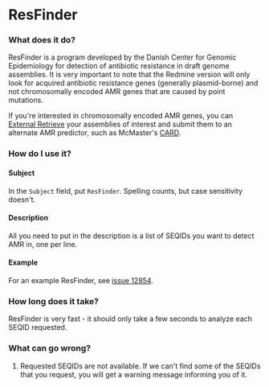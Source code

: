 # ResFinder

### What does it do?

ResFinder is a program developed by the Danish Center for Genomic Epidemiology for detection of antibiotic resistance
in draft genome assemblies. It is very important to note that the Redmine version will only look for acquired antibiotic
resistance genes (generally plasmid-borne) and not chromosomally encoded AMR genes that are caused by point mutations.

If you're interested in chromosomally encoded AMR genes, you can [External Retrieve](../data/external_retrieve.md) your
assemblies of interest and submit them to an alternate AMR predictor, such as McMaster's [CARD](https://card.mcmaster.ca/analyze/rgi).

### How do I use it?

#### Subject

In the `Subject` field, put `ResFinder`. Spelling counts, but case sensitivity doesn't.

#### Description

All you need to put in the description is a list of SEQIDs you want to detect AMR in, one per line.

#### Example

For an example ResFinder, see [issue 12854](https://redmine.biodiversity.agr.gc.ca/issues/12854).

### How long does it take?

ResFinder is very fast - it should only take a few seconds to analyze each SEQID requested.

### What can go wrong?

1) Requested SEQIDs are not available. If we can't find some of the SEQIDs that you request, you will get a warning
message informing you of it.

